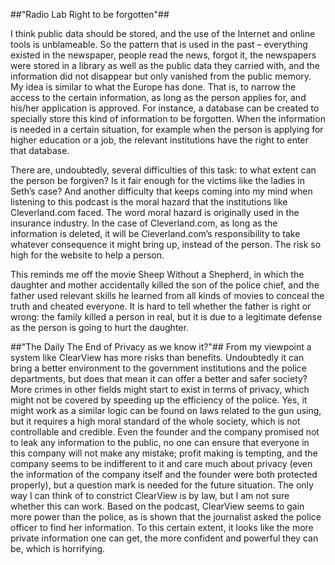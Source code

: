 ##"Radio Lab Right to be forgotten"##

I think public data should be stored, and the use of the Internet and online tools is unblameable. So the pattern that is used in the past – everything existed in the newspaper, people read the news, forgot it, the newspapers were stored in a library as well as the public data they carried with, and the information did not disappear but only vanished from the public memory. My idea is similar to what the Europe has done. That is, to narrow the access to the certain information, as long as the person applies for, and his/her application is approved. For instance, a database can be created to specially store this kind of information to be forgotten. When the information is needed in a certain situation, for example when the person is applying for higher education or a job, the relevant institutions have the right to enter that database.

There are, undoubtedly, several difficulties of this task: to what extent can the person be forgiven? Is it fair enough for the victims like the ladies in Seth’s case? And another difficulty that keeps coming into my mind when listening to this podcast is the moral hazard that the institutions like Cleverland.com faced. The word moral hazard is originally used in the insurance industry. In the case of Cleverland.com, as long as the information is deleted, it will be Cleverland.com’s responsibility to take whatever consequence it might bring up, instead of the person. The risk so high for the website to help a person.

This reminds me off the movie Sheep Without a Shepherd, in which the daughter and mother accidentally killed the son of the police chief, and the father used relevant skills he learned from all kinds of movies to conceal the truth and cheated everyone. It is hard to tell whether the father is right or wrong: the family killed a person in real, but it is due to a legitimate defense as the person is going to hurt the daughter.

##"The Daily The End of Privacy as we know it?"##
From my viewpoint a system like ClearView has more risks than benefits. Undoubtedly it can bring a better environment to the government institutions and the police departments, but does that mean it can offer a better and safer society? More crimes in other fields might start to exist in terms of privacy, which might not be covered by speeding up the efficiency of the police. Yes, it might work as a similar logic can be found on laws related to the gun using, but it requires a high moral standard of the whole society, which is not controllable and credible. Even the founder and the company promised not to leak any information to the public, no one can ensure that everyone in this company will not make any mistake; profit making is tempting, and the company seems to be indifferent to it and care much about privacy (even the information of the company itself and the founder were both protected properly), but a question mark is needed for the future situation. The only way I can think of to constrict ClearView is by law, but I am not sure whether this can work. Based on the podcast, ClearView seems to gain more power than the police, as is shown that the journalist asked the police officer to find her information. To this certain extent, it looks like the more private information one can get, the more confident and powerful they can be, which is horrifying.
